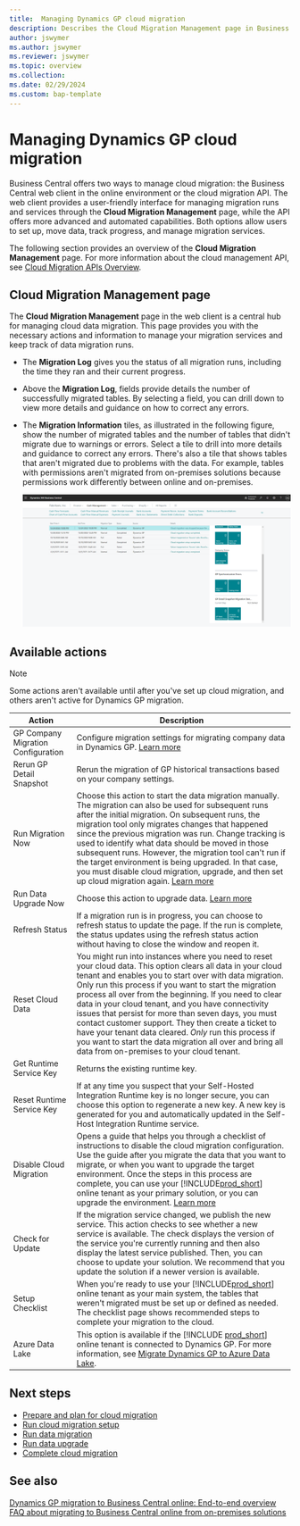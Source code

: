 ```yaml
---
title:  Managing Dynamics GP cloud migration
description: Describes the Cloud Migration Management page in Business Central for migrating from Dynamics GP.
author: jswymer 
ms.author: jswymer
ms.reviewer: jswymer
ms.topic: overview 
ms.collection: 
ms.date: 02/29/2024
ms.custom: bap-template
---
```


# Managing Dynamics GP cloud migration

Business Central offers two ways to manage cloud migration: the Business Central web client in the online environment or the cloud migration API. The web client provides a user-friendly interface for managing migration runs and services through the **Cloud Migration Management** page, while the API offers more advanced and automated capabilities. Both options allow users to set up, move data, track progress, and manage migration services.

The following section provides an overview of the **Cloud Migration Management** page. For more information about the cloud management API, see [Cloud Migration APIs Overview](cloudmigrationapi/cloud-migration-api-overview.md).

## Cloud Migration Management page

The **Cloud Migration Management** page in the web client is a central hub for managing cloud data migration. This page provides you with the necessary actions and information to manage your migration services and keep track of data migration runs.

- The **Migration Log** gives you the status of all migration runs, including the time they ran and their current progress. 
- Above the **Migration Log**, fields provide details the number of successfully migrated tables. By selecting a field, you can drill down to view more details and guidance on how to correct any errors.
- The **Migration Information** tiles, as illustrated in the following figure, show the number of migrated tables and the number of tables that didn't migrate due to warnings or errors. Select a tile to drill into more details and guidance to correct any errors. There's also a tile that shows tables that aren't migrated due to problems with the data. For example, tables with permissions aren't migrated from on-premises solutions because permissions work differently between online and on-premises.

   ![Shows the flow for cloud migration setup ](../developer/media/gp-migration-management.png)
## Available actions


> [!NOTE]
> Some actions aren't available until after you've set up cloud migration, and others aren't active for Dynamics GP migration. 

|Action   |Description|
|---------|---------|
|GP Company Migration Configuration|Configure migration settings for migrating company data in Dynamics GP. [Learn more](migrate-gp-configure-companies.md)|
|Rerun GP Detail Snapshot|Rerun the migration of GP historical transactions based on your company settings.|
|Run Migration Now    |Choose this action to start the data migration manually. The migration can also be used for subsequent runs after the initial migration. On subsequent runs, the migration tool only migrates changes that happened since the previous migration was run. Change tracking is used to identify what data should be moved in those subsequent runs. However, the migration tool can't run if the target environment is being upgraded. In that case, you must disable cloud migration, upgrade, and then set up cloud migration again. [Learn more](migrate-data-replication-run.md)|
|Run Data Upgrade Now|Choose this action to upgrade data. [Learn more](migration-data-upgrade.md)|
|Refresh Status      |If a migration run is in progress, you can choose to refresh status to update the page. If the run is complete, the status updates using the refresh status action without having to close the window and reopen it.|
|Reset Cloud Data   |You might run into instances where you need to reset your cloud data. This option clears all data in your cloud tenant and enables you to start over with data migration. Only run this process if you want to start the migration process all over from the beginning. If you need to clear data in your cloud tenant, and you have connectivity issues that persist for more than seven days, you must contact customer support. They then create a ticket to have your tenant data cleared. *Only* run this process if you want to start the data migration all over and bring all data from on-premises to your cloud tenant.|
|Get Runtime Service Key |Returns the existing runtime key.|
|Reset Runtime Service Key |If at any time you suspect that your Self-Hosted Integration Runtime key is no longer secure, you can choose this option to regenerate a new key. A new key is generated for you and automatically updated in the Self-Host Integration Runtime service.| 
|Disable Cloud Migration    |Opens a guide that helps you through a checklist of instructions to disable the cloud migration configuration. Use the guide after you migrate the data that you want to migrate, or when you want to upgrade the target environment. Once the steps in this process are complete, you can use your [!INCLUDE[prod_short](../developer/includes/prod_short.md)] online tenant as your primary solution, or you can upgrade the environment. [Learn more](migration-finish.md)|
|Check for Update           |If the migration service changed, we publish the new service. This action checks to see whether a new service is available. The check displays the version of the service you're currently running and then also display the latest service published. Then, you can choose to update your solution. We recommend that you update the solution if a newer version is available.|
|Setup Checklist      |When you're ready to use your [!INCLUDE[prod_short](../developer/includes/prod_short.md)] online tenant as your main system, the tables that weren't migrated must be set up or defined as needed. The checklist page shows recommended steps to complete your migration to the cloud.|
|Azure Data Lake|This option is available if the [!INCLUDE [prod_short](../developer/includes/prod_short.md)] online tenant is connected to Dynamics GP. For more information, see [Migrate Dynamics GP to Azure Data Lake](migrate-dynamics-gp.md#lake).|

## Next steps

- [Prepare and plan for cloud migration](cloud-migration-plan-prepare.md)
- [Run cloud migration setup](migration-setup-gp.md)
- [Run data migration](migration-data-replication.md)
- [Run data upgrade](migration-data-upgrade-gp.md)
- [Complete cloud migration](migration-finish-gp.md)  

## See also

[Dynamics GP migration to Business Central online: End-to-end overview](migrate-gp-overview.md)  
[FAQ about migrating to Business Central online from on-premises solutions](faq-migrate-data.md)  
